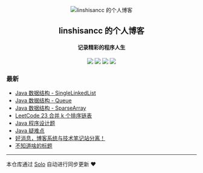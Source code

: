 <p align="center"><img alt="linshisancc 的个人博客" src="https://raw.githubusercontent.com/linshisancc/tuchuang/master/static/imgs/favicon.ico"></p><h2 align="center">
linshisancc 的个人博客
</h2>

<h4 align="center">记录精彩的程序人生</h4>
<p align="center"><a title="linshisancc 的个人博客" target="_blank" href="https://github.com/linshisancc/solo-blog"><img src="https://img.shields.io/github/last-commit/linshisancc/solo-blog.svg?style=flat-square&color=FF9900"></a>
<a title="GitHub repo size in bytes" target="_blank" href="https://github.com/linshisancc/solo-blog"><img src="https://img.shields.io/github/repo-size/linshisancc/solo-blog.svg?style=flat-square"></a>
<a title="Solo Version" target="_blank" href="https://github.com/b3log/solo/releases"><img src="https://img.shields.io/badge/solo-3.6.4-f1e05a.svg?style=flat-square&color=blueviolet"></a>
<a title="Hits" target="_blank" href="https://github.com/b3log/hits"><img src="https://hits.b3log.org/linshisancc/solo-blog.svg"></a></p>

### 最新

* [Java 数据结构 - SingleLinkedList](https://www.linshisan.com/articles/2019/08/30/1567161801851.html)
* [Java 数据结构 - Queue](https://www.linshisan.com/articles/2019/08/29/1566997684912.html)
* [Java 数据结构 - SparseArray](https://www.linshisan.com/articles/2019/08/28/1566997684976.html)
* [LeetCode 23 合并 k 个排序链表](https://www.linshisan.com/articles/2019/08/27/156688815830012.html)
* [Java 程序设计题](https://www.linshisan.com/articles/2019/08/27/15668881583010.html)
* [Java 疑难点](https://www.linshisan.com/articles/2019/08/27/1566888158309.html)
* [好消息，博客系统与技术笔记站分离！](https://www.linshisan.com/blog-jishuzhan)
* [不知道啥的标题](https://www.linshisan.com/nothing-todo)



---

本仓库通过 [Solo](https://github.com/b3log/solo) 自动进行同步更新 ❤️ 